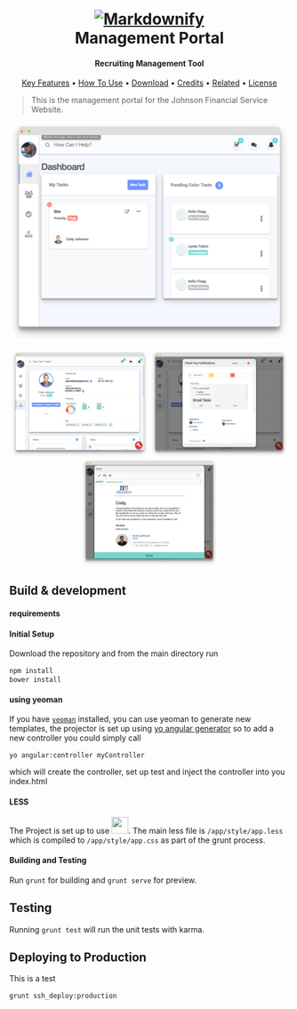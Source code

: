 <h1 align="center">
  <br>
  <a href="https://jfsapp.com"><img src="https://jfsapp.com/Open/API/Images/Brand/Logos/JFS_New/logo-flat.png" alt="Markdownify" width="200"></a>
  <br>
  Management Portal
  <br>
</h1>

<h4 align="center">Recruiting Management Tool</h4>



<p align="center">
  <a href="#key-features">Key Features</a> •
  <a href="#how-to-use">How To Use</a> •
  <a href="#download">Download</a> •
  <a href="#credits">Credits</a> •
  <a href="#related">Related</a> •
  <a href="#license">License</a>
</p>


> This is the management portal for the Johnson Financial Service Website.

<p align="center">
    <img src="https://raw.githubusercontent.com/codyscottjohnson/JFS-Admin/master/preview/Dashboard.png" />

</p>
<p align="center">
    <img src="https://raw.githubusercontent.com/codyscottjohnson/JFS-Admin/master/preview/Recruiting.png" width="49%"/>
    <img src="https://raw.githubusercontent.com/codyscottjohnson/JFS-Admin/master/preview/Task.png" width="49%"/>
    <img src="https://raw.githubusercontent.com/codyscottjohnson/JFS-Admin/master/preview/Email.png" width="49%"/>

</p>

## Build & development
#### requirements

#### Initial Setup
Download the repository and from the main directory run

```
npm install
bower install
```
#### using yeoman

If you have [`yeoman`](https://yeoman.io/) installed, you can use yeoman to generate new templates, the projector is set up using [yo angular generator](https://github.com/yeoman/generator-angular)
so to add a new controller you could simply call

```
yo angular:controller myController

```

which will create the controller, set up test and inject the controller into you index.html

#### LESS

The Project is set up to use <img style="height:30px;width:30px" src='http://devicon.fr/devicon.git/icons/less/less-plain-wordmark.svg'/>. The main less file is `/app/style/app.less` which is compiled to `/app/style/app.css` as part of the grunt process.

#### Building and Testing

Run `grunt` for building and `grunt serve` for preview.

## Testing

Running `grunt test` will run the unit tests with karma.

## Deploying to Production

This is a test
```
grunt ssh_deploy:production

```
